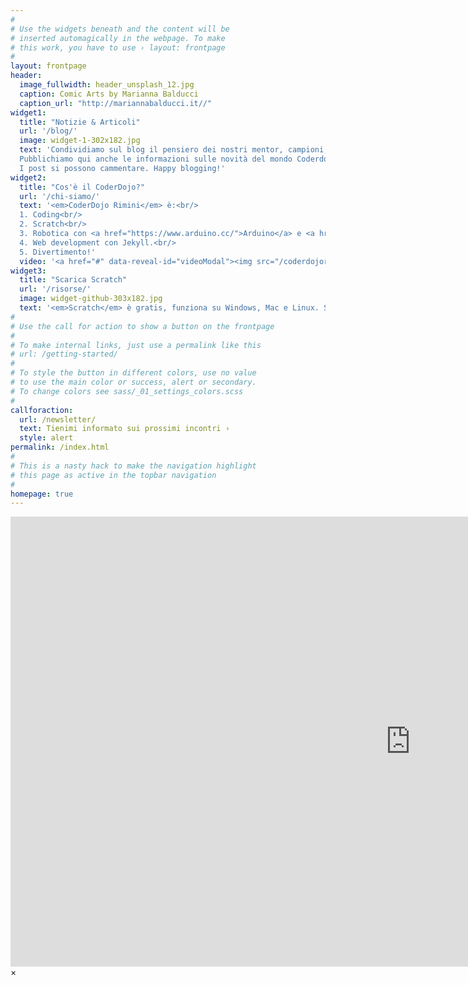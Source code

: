 ```yaml
---
#
# Use the widgets beneath and the content will be
# inserted automagically in the webpage. To make
# this work, you have to use › layout: frontpage
#
layout: frontpage
header:
  image_fullwidth: header_unsplash_12.jpg
  caption: Comic Arts by Marianna Balducci
  caption_url: "http://mariannabalducci.it//"
widget1:
  title: "Notizie & Articoli"
  url: '/blog/'
  image: widget-1-302x182.jpg
  text: 'Condividiamo sul blog il pensiero dei nostri mentor, campioni, ninja ed ovviamente del nostro venerando  <a href="http://www.mind-spa.it/"><em>Sensei</em></a>.
  Pubblichiamo qui anche le informazioni sulle novità del mondo Coderdojo.
  I post si possono cammentare. Happy blogging!'
widget2:
  title: "Cos'è il CoderDojo?"
  url: '/chi-siamo/'
  text: '<em>CoderDojo Rimini</em> è:<br/>
  1. Coding<br/>
  2. Scratch<br/>
  3. Robotica con <a href="https://www.arduino.cc/">Arduino</a> e <a href="https://www.raspberrypi.org/">Raspberry</a>.<br/>
  4. Web development con Jekyll.<br/>
  5. Divertimento!'
  video: '<a href="#" data-reveal-id="videoModal"><img src="/coderdojorimini/images/start-video-feeling-responsive-302x182.jpg" width="302" height="182" alt=""/></a>'
widget3:
  title: "Scarica Scratch"
  url: '/risorse/'
  image: widget-github-303x182.jpg
  text: '<em>Scratch</em> è gratis, funziona su Windows, Mac e Linux. Scaricalo e comincia a sviluppare. Prendi la versione più recente <a href="https://scratch.mit.edu/download">Scratch 2.0</a> oppure quella più stabile <a href="http://scratch.mit.edu/scratch_1.4/">Scratch 1.4</a>. Puoi anche divertirti <a href="https://scratch.mit.edu/projects/editor/?tip_bar=home">online</a>! Scrivici via Twitter <a href="http://twitter.com/coderdojoRN">@coderdojoRN</a>.'
#
# Use the call for action to show a button on the frontpage
#
# To make internal links, just use a permalink like this
# url: /getting-started/
#
# To style the button in different colors, use no value
# to use the main color or success, alert or secondary.
# To change colors see sass/_01_settings_colors.scss
#
callforaction:
  url: /newsletter/
  text: Tienimi informato sui prossimi incontri ›
  style: alert
permalink: /index.html
#
# This is a nasty hack to make the navigation highlight
# this page as active in the topbar navigation
#
homepage: true
---
```


<div id="videoModal" class="reveal-modal large" data-reveal="">
  <div class="flex-video widescreen vimeo" style="display: block;">
    <iframe width="1280" height="720" src="https://www.youtube.com/embed/70kwN4cgBjM" frameborder="0" allowfullscreen></iframe>
  </div>
  <a class="close-reveal-modal">&#215;</a>
</div>

